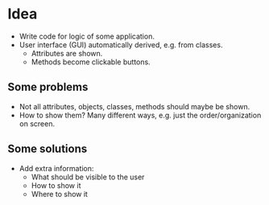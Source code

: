 # Idea

* Write code for logic of some application.
* User interface (GUI) automatically derived, e.g. from classes.
   * Attributes are shown.
   * Methods become clickable buttons.

## Some problems

* Not all attributes, objects, classes, methods should maybe be shown.
* How to show them? Many different ways, e.g. just the order/organization on screen.

## Some solutions

* Add extra information:
   * What should be visible to the user
   * How to show it
   * Where to show it
